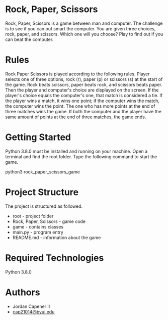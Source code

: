 # Rock, Paper, Scissors
Rock, Paper, Scissors is a game between man and computer. The challenge is to see if you can out smart the computer. You are given three choices, rock, paper, and scissors. Which one will you choose? Play to find out if you can beat the computer.

# Rules
Rock Paper Scissors is played according to the following rules. Player selects one of three options, rock (r), paper (p) or scissors (s) at the start of the game. Rock beats scissors, paper beats rock, and scissors beats paper. Then the player and computer's choice are displayed on the screen. If the player's choice equals the computer's one, that match is considered a tie. If the player wins a match, it wins one point; if the computer wins the match, the computer wins the point. The one who has more points at the end of three matches wins the game. If both the computer and the player have the same amount of points at the end of three matches, the game ends.

# Getting Started
Python 3.8.0 must be installed and running on your machine. Open a terminal and find the root folder. Type the following command to start the game.

python3 rock_paper_scissors_game

# Project Structure
The project is structured as followed.

+ root - project folder
+ Rock, Paper, Scissors - game code
+ game - contains classes
+ main.py - program entry
+ README.md - information about the game

# Required Technologies
Python 3.8.0

# Authors
+ Jordan Capener II
+ cap21014@byui.edu